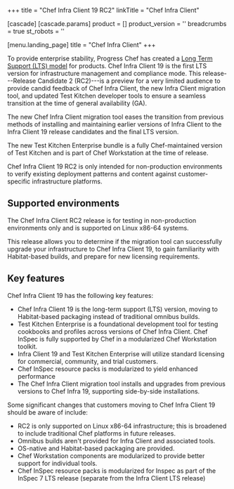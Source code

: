 +++
title = "Chef Infra Client 19 RC2"
linkTitle = "Chef Infra Client"

[cascade]
  [cascade.params]
    product = []
    product_version = ''
    breadcrumbs = true
    st_robots = ''

[menu.landing_page]
title = "Chef Infra Client"
+++

To provide enterprise stability, Progress Chef has created a [Long Term Support (LTS) model](https://www.chef.io/blog/long-term-support-progress-chef-providing-stability) for products.
Chef Infra Client 19 is the first LTS version for infrastructure management and compliance mode.
This release---Release Candidate 2 (RC2)---is a preview for a very limited audience to provide candid feedback of Chef Infra Client,
the new Infra Client migration tool, and updated Test Kitchen developer tools to ensure a seamless transition at the time of general availability (GA).

The new Chef Infra Client migration tool eases the transition from previous methods of installing and maintaining earlier versions of Infra Client to the Infra Client 19 release candidates and the final LTS version.

The new Test Kitchen Enterprise bundle is a fully Chef-maintained version of Test Kitchen and is part of Chef Workstation at the time of release.

Chef Infra Client 19 RC2 is only intended for non-production environments to verify existing deployment patterns and content against customer-specific infrastructure platforms.

## Supported environments

The Chef Infra Client RC2 release is for testing in non-production environments only and is supported on Linux x86-64 systems.

This release allows you to determine if the migration tool can successfully upgrade your infrastructure to Chef Infra Client 19, to gain familiarity with Habitat-based builds, and prepare for new licensing requirements.

## Key features

Chef Infra Client 19 has the following key features:

- Chef Infra Client 19 is the long-term support (LTS) version, moving to Habitat-based packaging instead of traditional omnibus builds.
- Test Kitchen Enterprise is a foundational development tool for testing cookbooks and profiles across versions of Chef Infra Client.
  Chef InSpec is fully supported by Chef in a modularized Chef Workstation toolkit.
- Infra Client 19 and Test Kitchen Enterprise will utilize standard licensing for commercial, community, and trial customers.
- Chef InSpec resource packs is modularized to yield enhanced performance
- The Chef Infra Client migration tool installs and upgrades from previous versions to Chef Infra 19, supporting side-by-side installations.

Some significant changes that customers moving to Chef Infra Client 19 should be aware of include:

- RC2 is only supported on Linux x86-64 infrastructure; this is broadened to include traditional Chef platforms in future releases.
- Omnibus builds aren't provided for Infra Client and associated tools.
- OS-native and Habitat-based packaging are provided.
- Chef Workstation components are modularized to provide better support for individual tools.
- Chef InSpec resource packs is modularized for Inspec as part of the InSpec 7 LTS release (separate from the Infra Client LTS release)
